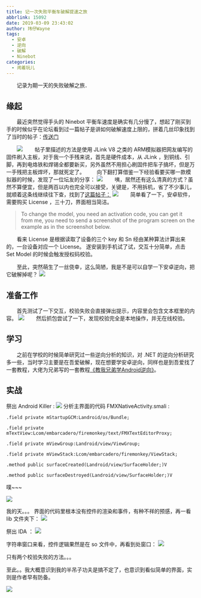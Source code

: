 ```yaml
---
title: 记一次失败平衡车破解提速之旅
abbrlink: 15092
date: 2019-03-09 23:43:02
author: 玮仔Wayne
tags:
  - 安卓
  - 逆向
  - 破解
  - Ninebot
categories:
  - 闹着玩儿
---
```

　　记录为期一天的失败破解之旅．

## 缘起
　　最近突然觉得手头的 Ninebot 平衡车速度是确实有几分慢了，想起了刚买到手的时候似乎在论坛看到过一篇帖子是讲如何破解速度上限的，拼着几丝印象找到了当时的帖子：[传送门](http://bbs.ninebot.cn/thread-197301-1-1.html)
<!--more-->
　　![](http://qiniucdn.wayneshao.com/记一次失败的安卓逆向之旅/20190310121120037.png)
　　帖子里描述的方法是使用 JLink V8 之类的 ARM模拟器把网友编写的固件刷入主板，对于我一个手残来说，首先是硬件成本，从 JLink ，到铜线、引脚，再到电烙铁和焊锡全都要新买，另外虽然不用担心刷固件把车子搞坏，但是万一手残把主板焊坏，那就死定了。
　　向下翻打算借鉴一下经验看要买哪一款模拟器的时候，发现了一位坛友的分享：
![](http://qiniucdn.wayneshao.com/记一次失败的安卓逆向之旅/20190310121953854.png)
　　咦，居然还有这么清真的方式？虽然不算便宜，但是两百以内也完全可以接受，关键是，不用拆机，省了不少事儿，就顺着这条线继续往下查，找到了[这篇帖子：](https://forum.electricunicycle.org/topic/11976-ninetool-increase﻿-max-﻿﻿﻿speed﻿-ninebot-and-change-model)
![](http://qiniucdn.wayneshao.com/记一次失败的安卓逆向之旅/20190310122324594.png)
　　简单看了一下，安卓软件，需要购买 License ，三十刀，界面相当简洁。
> To change the model, you need an activation code, you can get it from me, you need to send a screenshot of the program screen on the example as in the screenshot below.

　　看来 License 是根据读取了设备的三个 key 和 Sn 经由某种算法计算出来的，一台设备对应一个 License。
遂安装到手机试了试，交互十分简单，点击 Set Model 的时候会触发授权码校验。

　　至此，突然萌生了一丝侥幸，这么简陋，我是不是可以自学一下安卓逆向，把它破解掉呢？
![](http://qiniucdn.wayneshao.com/记一次失败的安卓逆向之旅/20190310122856503.png)

## 准备工作
　　首先测试了一下交互，校验失败会直接弹出提示，内容里会包含文本框里的内容。
![](http://qiniucdn.wayneshao.com/记一次失败的安卓逆向之旅/20190310122710140.png)
　　然后抓包尝试了一下，发现校验完全是本地操作，并无在线校验。

## 学习
　　之前在学校的时候简单研究过一些逆向分析的知识，对 .NET 的逆向分析研究多一些，当时学习主要是在吾爱破解，现在想要学安卓逆向，同样也是到吾爱找了一套教程，大佬为兄弟写的一套教程[《教我兄弟学Android逆向》](https://www.52pojie.cn/thread-648530-1-1.html)。
## 实战
祭出 Android Killer :
![](http://qiniucdn.wayneshao.com/记一次失败的安卓逆向之旅/20190310124045297.png)
分析主界面的代码 FMXNativeActivity.smali :
```
.field private mStartupGCM:Landroid/os/Bundle;

.field private mTextView:Lcom/embarcadero/firemonkey/text/FMXTextEditorProxy;

.field private mViewGroup:Landroid/view/ViewGroup;

.field private mViewStack:Lcom/embarcadero/firemonkey/ViewStack;
```

```
.method public surfaceCreated(Landroid/view/SurfaceHolder;)V
```
```
.method public surfaceDestroyed(Landroid/view/SurfaceHolder;)V
```

噗~~~

![](http://qiniucdn.wayneshao.com/记一次失败的安卓逆向之旅/20190310124531125.png)

我的天。。。
界面的代码里根本没有控件的渲染和事件，有种不祥的预感，再一看 lib 文件夹下：
![](http://qiniucdn.wayneshao.com/记一次失败的安卓逆向之旅/20190310124721318.png)

祭出 IDA ：
![](http://qiniucdn.wayneshao.com/记一次失败的安卓逆向之旅/20190310125105181.png)

字符串窗口来看，控件逻辑果然是在 so 文件中，再看到处窗口：
![](http://qiniucdn.wayneshao.com/记一次失败的安卓逆向之旅/20190310125231743.png)

只有两个校验失败的方法。。。


至此。。我大概意识到我的半吊子功夫是搞不定了，也意识到看似简单的界面，实则是作者早有防备。

![](http://qiniucdn.wayneshao.com/记一次失败的安卓逆向之旅/20190310125514608.png)
